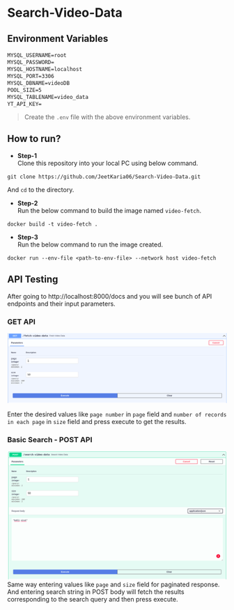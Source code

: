 # Search-Video-Data

## Environment Variables

```
MYSQL_USERNAME=root
MYSQL_PASSWORD=
MYSQL_HOSTNAME=localhost
MYSQL_PORT=3306
MYSQL_DBNAME=videoDB
POOL_SIZE=5
MYSQL_TABLENAME=video_data
YT_API_KEY=
```

> Create the `.env` file with the above environment variables.

## How to run?

* **Step-1** <br/>
Clone this repository into your local PC using below command.
```
git clone https://github.com/JeetKaria06/Search-Video-Data.git
```
And `cd` to the directory.

* **Step-2** <br/>
Run the below command to build the image named `video-fetch`.
```
docker build -t video-fetch .
```

* **Step-3** <br/>
Run the below command to run the image created.
```
docker run --env-file <path-to-env-file> --network host video-fetch
```


## API Testing
After going to http://localhost:8000/docs and you will see bunch of API endpoints and their input parameters.

### GET API
![image.png](./assets/get_endpoint.png)

Enter the desired values like `page number` in `page` field and `number of records in each page` in `size` field and press execute to get the results.

### Basic Search - POST API
![image1.png](./assets/basic_search.png)
Same way entering values like `page` and `size` field for paginated response. And entering search string in POST body will fetch the results corresponding to the search query and then press execute.
